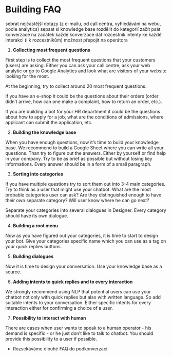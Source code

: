 # Building FAQ

sebrat nejčastější dotazy (z e-mailu, od call centra, vyhledávání na webu, podle analytics)
sepsat si knowledge base
rozdělit do kategorií
začít psát konverzace
na začátek každé konverzace dát rozcestník
intenty ke každé interakci (i k rozcestníkům)
možnost přepojit na operátora

1. **Collecting most frequent questions**

First step is to collect the most frequent questions that your customers (users) are asking. Either you can ask your call centre, ask your web analytic or go to Google Analytics and look what are visitors of your website looking for the most.

At the beginning, try to collect around 20 most frequent questions. 

If you have an e-shop it could be the questions about their orders (order didn’t arrive, how can one make a complaint, how to return an order, etc.).

If you are building a bot for your HR department it could be the questions about how to apply for a job, what are the conditions of admissions, where applicant can submit the application, etc.

2. **Building the knowledge base**

When you have enough questions, now it’s time to build your knowledge base. We recommend to build a Google Sheet where you can write all your questions. Than try to figure out the answers. Either by yourself or find help in your company. Try to be as brief as possible but without losing key informations. Every answer should be in a form of a small paragraph.

3. **Sorting into categories**

If you have multiple questions try to sort them out into 3-4 main categories. Try to think as a user that might use your chatbot. What are the most probable categories user can ask? Are they distinguished enough to have their own separate category? Will user know where he can go next?

Separate your categories into several dialogues in Designer. Every category should have its own dialogue.

4. **Building a root menu**

Now as you have figured out your categories, it is time to start to design your bot. Give your categories specific name which you can use as a tag on your quick replies buttons.

5. **Building dialogues**

Now it is time to design your conversation. Use your knowledge base as a source.

6. **Adding intents to quick replies and to every interaction**

We strongly recommend using NLP that potential users can use your chatbot not only with quick replies but also with written language. So add suitable intents to your conversation. Either specific intents for every interaction either for confirming a choice of a user.

7. **Possibility to interact with human**

There are cases when user wants to speak to a human operator - his demand is specific - or he just don’t like to talk to chatbot. You should provide this possibility to a user if possible.

* Rozsekáváme dlouhé FAQ do podkonverzaci